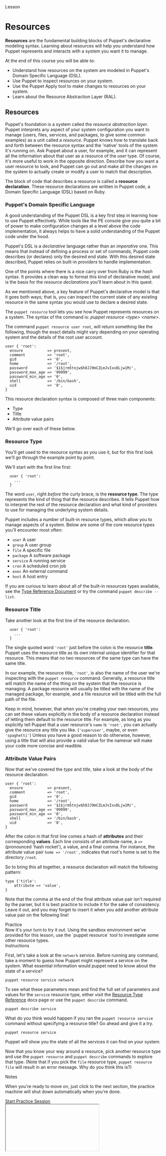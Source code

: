 <!--
This is the template for the self-paced courses.
Put your content in between the comments that mark
out the different sections.  Text should be written
in markdown.
-->
<link rel="stylesheet" href="/static/selfpaced/selfpaced.css" markdown="1">
<div id="lesson" markdown="1">
<div id="instructions" markdown="1">
<div class="instruction-header" markdown="1">
<i class="fa fa-graduation-cap" markdown="1"></i>
Lesson
</div>
<div class="instruction-content" markdown="1">
<!-- Primary Text of the lesson -->
<!-------------------------------->

# Resources

**Resources** are the fundamental building blocks of Puppet's declarative
modeling syntax. Learning about resources will help you understand how Puppet
represents and interacts with a system you want it to manage.

At the end of this course you will be able to:

- Understand how resources on the system are modeled in Puppet's Domain Specific
  Language (DSL).
- Use Puppet to inspect resources on your system.
- Use the Puppet Apply tool to make changes to resources on your system.
- Learn about the Resource Abstraction Layer (RAL).

## Resources

Puppet's foundation is a system called the *resource abstraction layer*.
Puppet interprets any aspect of your system configuration you want to manage
(users, files, services, and packages, to give some common examples) as a unit
called a *resource*. Puppet knows how to translate back and forth between the
resource syntax and the 'native' tools of the system it's running on. Ask
Puppet about a user, for example, and it can represent all the information
about that user as a resource of the *user* type. Of course, it's more useful
to work in the opposite direction. Describe how you want a user resource to
look, and Puppet can go out and make all the changes on the system to actually
create or modify a user to match that description.

The block of code that describes a resource is called a **resource
declaration**.  These resource declarations are written in Puppet code, a
Domain Specific Language (DSL) based on Ruby.

### Puppet's Domain Specific Language

A good understanding of the Puppet DSL is a key first step in learning how to
use Puppet effectively. While tools like the PE console give you quite a bit of
power to make configuration changes at a level above the code implementation,
it always helps to have a solid understanding of the Puppet code under the
hood.

Puppet's DSL is a *declarative* language rather than an *imperative* one. This
means that instead of defining a process or set of commands, Puppet code
describes (or declares) only the desired end state. With this desired state
described, Puppet relies on built-in *providers* to handle implementation.

One of the points where there is a nice carry over from Ruby is the *hash*
syntax. It provides a clean way to format this kind of declarative model, and
is the basis for the *resource declarations* you'll learn about in this quest.

As we mentioned above, a key feature of Puppet's declarative model is that it
goes both ways; that is, you can inspect the current state of any existing
resource in the same syntax you would use to declare a desired state.

The `puppet resource` tool lets you see how Puppet represents resources on
a system. The syntax of the command is: *puppet resource \<type\> \<name\>*.

The command `puppet resource user root`, will return something like the
following, though the exact details might vary depending on your operating
system and the details of the root user account.

    user { 'root':
      ensure           => present,
      comment          => 'root',
      gid              => '0',
      home             => '/root',
      password         => '$1$jrm5tnjw$h8JJ9mCZLmJvIxvDLjw1M/',
      password_max_age => '99999',
      password_min_age => '0',
      shell            => '/bin/bash',
      uid              => '0',
    }

This resource declaration syntax is composed of three main components:

- Type
- Title
- Attribute value pairs

We'll go over each of these below.

### Resource Type

You'll get used to the resource syntax as you use it, but for this first look
we'll go through the example point by point.

We'll start with the first line first:

```puppet
  user { 'root':
    ...
  }
```

The word `user`, right _before_ the curly brace, is the **resource type**.
The type represents the kind of thing that the resource describes. It tells
Puppet how to interpret the rest of the resource declaration and what kind of
providers to use for managing the underlying system details.

Puppet includes a number of built-in resource types, which allow you to manage
aspects of a system. Below are some of the core resource types you'll encounter
most often:

* `user` A user
* `group` A user group
* `file` A specific file
* `package` A software package
* `service` A running service
* `cron` A scheduled cron job
* `exec` An external command
* `host` A host entry

If you are curious to learn about all of the built-in resources types
available, see the [Type Reference
Document](http://docs.puppetlabs.com/references/latest/type.html)
or try the command `puppet describe --list`.

### Resource Title

Take another look at the first line of the resource declaration.

```puppet
  user { 'root':
    ...
  }
```

The single quoted word `'root'` just before the colon is the resource
**title**.  Puppet uses the resource title as its own internal unique
identifier for that resource. This means that no two resources of the same type
can have the same title.

In our example, the resource title, `'root'`, is also the name of the user
we're inspecting with the `puppet resource` command. Generally, a resource
title will match the name of the thing on the system that the resource is
managing. A package resource will usually be titled with the name of the
managed package, for example, and a file resource will be titled with the full
path of the file.

Keep in mind, however, that when you're creating your own resources, you can
set these values explicitly in the body of a resource declaration instead of
letting them default to the resource title. For example, as long as you
explicitly tell Puppet that a user resource's `name` is `'root'`, you can
actually give the resource any title you like. (`'superuser'`, maybe, or even
`'spaghetti'`) Unless you have a good reason to do otherwise, however, using
a title that will also provide a valid value for the namevar will make your
code more concise and readible.

### Attribute Value Pairs

Now that we've covered the *type* and *title*, take a look at the body of the
resource declaration.

```puppet
user { 'root':
  ensure           => present,
  comment          => 'root',
  gid              => '0',
  home             => '/root',
  password         => '$1$jrm5tnjw$h8JJ9mCZLmJvIxvDLjw1M/',
  password_max_age => '99999',
  password_min_age => '0',
  shell            => '/bin/bash',
  uid              => '0',
}
```

After the colon in that first line comes a hash of **attributes** and their
corresponding **values**. Each line consists of an attribute name, a `=>`
(pronounced 'hash rocket'), a value, and a final comma. For instance, the
attribute value pair `home => '/root',` indicates that root's home is set to the
directory `/root`.

So to bring this all together, a resource declaration will match the following
pattern:

```puppet
type {'title':
    attribute => 'value',
}
```

Note that the comma at the end of the final attribute value pair isn't required
by the parser, but it is best practice to include it for the sake of
consistency. Leave it out, and you may forget to insert it when you add another
attribute value pair on the following line!

<!-- End of primary test of the lesson --> </div>
<div class="instruction-header" markdown="1">
<i class="fa fa-desktop"></i>
Practice
</div>
<div class="instruction-content" markdown="1">
<!-- High level description of the exercise. -->
<!-------------------------------------------->
Now it's your turn to try it out. Using the sandbox environment we've provided
for this lesson, use the `puppet resource` tool to investigate some other
resource types.
<!-- End of high level description. -->
</div>
<div class="instruction-header" markdown="1">
<i class="fa fa-square-check-o"></i>
Instructions
</div>
<div class="instruction-content" markdown="1">
<!-- Step by step instructions -->
<!-------------------------------->

First, let's take a look at the `network` service. Before running any command,
take a moment to guess how Puppet might represent a service on the system. What
essential information would puppet need to know about the state of a service?

    puppet resource service network

To see what these parameters mean and find the full set of parameters and
values for the `service` resource type, either visit the [Resource Type
Reference](https://docs.puppet.com/puppet/latest/type.html) docs page or use
the `puppet describe` command.

    puppet describe service

What do you think would happen if you ran the `puppet resource service` command
without specifying a resource title? Go ahead and give it a try.

    puppet resource service

Puppet will show you the state of all the services it can find on your system.

Now that you know your way around a resource, pick another resource type and
use the `puppet resource` and `puppet describe` commands to explore that type.
(Note that if you pick the `file` resource type, `puppet resource file` will
result in an error message. Why do you think this is?)

<!-- End of step by step instruction -->
</div>

<div class="instruction-header" markdown="1">
<i class="fa fa-pencil"></i>
Notes
</div>

<div class="instruction-content" markdown="1">

<!-- Other notes -->
<!-------------------->

When you're ready to move on, just click to the next section, the practice
machine will shut down automatically when you're done.

<!-- End of notes section -->
</div>
<a href="https://try.puppet.com/sandbox/" class="btn btn-default" target="terminal">Start Practice Session</a>
</div>
<div id="terminal" markdown="1">
  <iframe name="terminal"></iframe>
</div>
</div>
